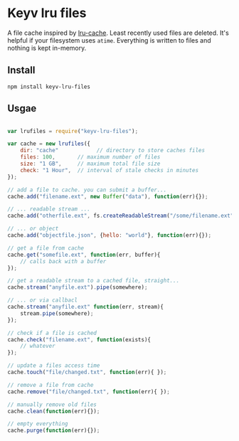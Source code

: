 # Keyv lru files

A file cache inspired by [lru-cache](https://github.com/isaacs/node-lru-cache).
Least recently used files are deleted. It's helpful if your filesystem uses `atime`.
Everything is written to files and nothing is kept in-memory.

## Install

````
npm install keyv-lru-files
````

## Usgae

```` javascript

var lrufiles = require("keyv-lru-files");

var cache = new lrufiles({
	dir: "cache" 			// directory to store caches files
	files: 100,       // maximum number of files
	size: "1 GB",     // maximum total file size
	check: "1 Hour",  // interval of stale checks in minutes
});

// add a file to cache. you can submit a buffer...
cache.add("filename.ext", new Buffer("data"), function(err){});

// ... readable stream ...
cache.add("otherfile.ext", fs.createReadableStream("/some/filename.ext"), function(err){});

// ... or object
cache.add("objectfile.json", {hello: "world"}, function(err){});

// get a file from cache
cache.get("somefile.ext", function(err, buffer){
	// calls back with a buffer
});

// get a readable stream to a cached file, straight...
cache.stream("anyfile.ext").pipe(somewhere);

// ... or via callbacl
cache.stream("anyfile.ext" function(err, stream){
	stream.pipe(somewhere);
});

// check if a file is cached
cache.check("filename.ext", function(exists){
	// whatever
});

// update a files access time
cache.touch("file/changed.txt", function(err){ });

// remove a file from cache
cache.remove("file/changed.txt", function(err){ });

// manually remove old files
cache.clean(function(err){});

// empty everything
cache.purge(function(err){});

````
